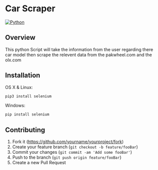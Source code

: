 # Car Scraper

[![Python](https://img.shields.io/badge/python-3.x-blue.svg)](https://www.python.org/)

## Overview
This python Script will take the information from the user regarding there car model then scrape the relevent data from the pakwheel.com and the olx.com



## Installation

OS X & Linux:

```sh
pip3 install selenium
```

Windows:

```sh
pip install selenium
```



## Contributing

1. Fork it (<https://github.com/yourname/yourproject/fork>)
2. Create your feature branch (`git checkout -b feature/fooBar`)
3. Commit your changes (`git commit -am 'Add some fooBar'`)
4. Push to the branch (`git push origin feature/fooBar`)
5. Create a new Pull Request


